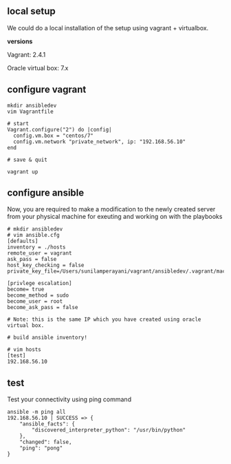 ## local setup

We could do a local installation of the setup using vagrant + virtualbox.

**versions**

Vagrant: 2.4.1

Oracle virtual box: 7.x

## configure vagrant

```
mkdir ansibledev
vim Vagrantfile

# start
Vagrant.configure("2") do |config|
  config.vm.box = "centos/7"
  config.vm.network "private_network", ip: "192.168.56.10"
end

# save & quit

vagrant up
```

## configure ansible

Now, you are required to make a modification to the newly created server from your physical machine for exeuting and working on with the playbooks

```
# mkdir ansibledev
# vim ansible.cfg
[defaults]
inventory = ./hosts
remote_user = vagrant
ask_pass = false
host_key_checking = false
private_key_file=/Users/sunilamperayani/vagrant/ansibledev/.vagrant/machines/default/virtualbox/private_key

[privlege escalation]
become= true
become_method = sudo
become_user = root
become_ask_pass = false

# Note: this is the same IP which you have created using oracle virtual box.

# build ansible inventory!

# vim hosts
[test]
192.168.56.10
```

## test

Test your connectivity using ping command

```
ansible -m ping all
192.168.56.10 | SUCCESS => {
    "ansible_facts": {
        "discovered_interpreter_python": "/usr/bin/python"
    },
    "changed": false,
    "ping": "pong"
}
```